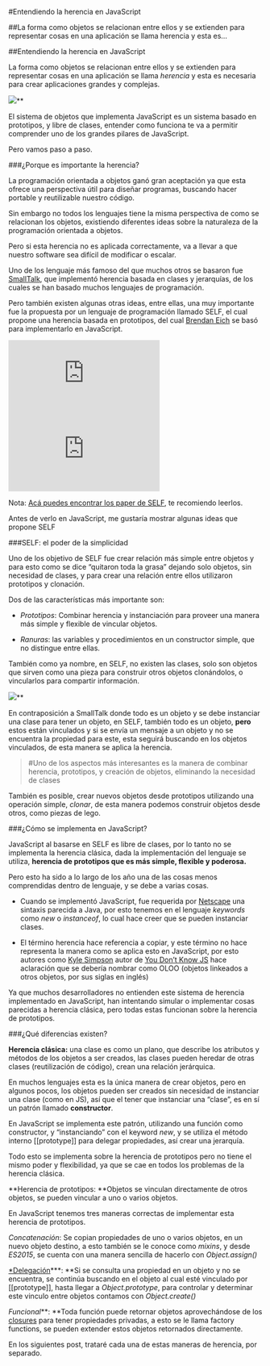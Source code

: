 
#Entendiendo la herencia en JavaScript

##La forma como objetos se relacionan entre ellos y se extienden para representar cosas en una aplicación se llama herencia y esta es…

##Entendiendo la herencia en JavaScript

La forma como objetos se relacionan entre ellos y se extienden para representar cosas en una aplicación se llama *herencia* y esta es necesaria para crear aplicaciones grandes y complejas.

![](https://medium2.global.ssl.fastly.net/max/2048/1*bztpSB9Rm_rXiVqTU5WKrA.png)**

El sistema de objetos que implementa JavaScript es un sistema basado en prototipos, y libre de clases, entender como funciona te va a permitir comprender uno de los grandes pilares de JavaScript.

Pero vamos paso a paso.

###¿Porque es importante la herencia?

La programación orientada a objetos ganó gran aceptación ya que esta ofrece una perspectiva útil para diseñar programas, buscando hacer portable y reutilizable nuestro código.

Sin embargo no todos los lenguajes tiene la misma perspectiva de como se relacionan los objetos, existiendo diferentes ideas sobre la naturaleza de la programación orientada a objetos.

Pero si esta herencia no es aplicada correctamente, va a llevar a que nuestro software sea difícil de modificar o escalar.

Uno de los lenguaje más famoso del que muchos otros se basaron fue [SmallTalk](https://es.wikipedia.org/wiki/Smalltalk), que implementó herencia basada en clases y jerarquías, de los cuales se han basado muchos lenguajes de programación.

Pero también existen algunas otras ideas, entre ellas, una muy importante fue la propuesta por un lenguaje de programación llamado SELF, el cual propone una herencia basada en prototipos, del cual [Brendan Eich](https://twitter.com/brendaneich) se basó para implementarlo en JavaScript.

<iframe src="https://medium.com/media/77ed1045cca9f82a43cc7abae68bc892" frameborder=0></iframe>

<iframe src="https://medium.com/media/ab5e267c500a846181f8016eb8db7528" frameborder=0></iframe>

Nota: [Acá puedes encontrar los paper de SELF](http://bibliography.selflanguage.org/_static/self-power.pdf), te recomiendo leerlos.

Antes de verlo en JavaScript, me gustaría mostrar algunas ideas que propone SELF

###SELF: el poder de la simplicidad

Uno de los objetivo de SELF fue crear relación más simple entre objetos y para esto como se dice “quitaron toda la grasa” dejando solo objetos, sin necesidad de clases, y para crear una relación entre ellos utilizaron prototipos y clonación.

Dos de las características más importante son:

* *Prototipos*: Combinar herencia y instanciación para proveer una manera más simple y flexible de vincular objetos.

* *Ranuras*: las variables y procedimientos en un constructor simple, que no distingue entre ellas.

También como ya nombre, en SELF, no existen las clases, solo son objetos que sirven como una pieza para construir otros objetos clonándolos, o vincularlos para compartir información.

![](https://medium2.global.ssl.fastly.net/max/2000/1*io3Hk19x39Lz7EG-HhzCqQ.png)**

En contraposición a SmallTalk donde todo es un objeto y se debe instanciar una clase para tener un objeto, en SELF, también todo es un objeto, **pero** estos están vinculados y si se envía un mensaje a un objeto y no se encuentra la propiedad para este, esta seguirá buscando en los objetos vinculados, de esta manera se aplica la herencia.
> #Uno de los aspectos más interesantes es la manera de combinar herencia, prototipos, y creación de objetos, eliminando la necesidad de clases

También es posible, crear nuevos objetos desde prototipos utilizando una operación simple, *clonar*, de esta manera podemos construir objetos desde otros, como piezas de lego.

###¿Cómo se implementa en JavaScript?

JavaScript al basarse en SELF es libre de clases, por lo tanto no se implementa la herencia clásica, dada la implementación del lenguaje se utiliza, **herencia de prototipos **que es más** simple, flexible y poderosa.**

Pero esto ha sido a lo largo de los año una de las cosas menos comprendidas dentro de lenguaje, y se debe a varias cosas.

* Cuando se implementó JavaScript, fue requerida por [Netscape](https://es.wikipedia.org/wiki/Netscape_Navigator) una sintaxis parecida a Java, por esto tenemos en el lenguaje *keywords* como *new* o *instanceof*, lo cual hace creer que se pueden instanciar clases.

* El término herencia hace referencia a copiar, y este término no hace representa la manera como se aplica esto en JavaScript, por esto autores como [Kyle Simpson](https://twitter.com/getify?lang=es) autor de [You Don’t Know JS](https://github.com/getify/You-Dont-Know-JS) hace aclaración que se debería nombrar como OLOO (objetos linkeados a otros objetos, por sus siglas en inglés)

Ya que muchos desarrolladores no entienden este sistema de herencia implementado en JavaScript, han intentando simular o implementar cosas parecidas a herencia clásica, pero todas estas funcionan sobre la herencia de prototipos.

###¿Qué diferencias existen?

**Herencia clásica:** una clase es como un plano, que describe los atributos y métodos de los objetos a ser creados, las clases pueden heredar de otras clases (reutilización de código), crean una relación jerárquica.

En muchos lenguajes esta es la única manera de crear objetos, pero en algunos pocos, los objetos pueden ser creados sin necesidad de instanciar una clase (como en JS), así que el tener que instanciar una “clase”, es en sí un patrón llamado **constructor**.

En JavaScript se implementa este patrón, utilizando una función como constructor, y “instanciando” con el keyword *new*, y se utiliza el método interno [[prototype]] para delegar propiedades, así crear una jerarquía.

Todo esto se implementa sobre la herencia de prototipos pero no tiene el mismo poder y flexibilidad, ya que se cae en todos los problemas de la herencia clásica.

**Herencia de prototipos: **Objetos se vinculan directamente de otros objetos, se pueden vincular a uno o varios objetos.

En JavaScript tenemos tres maneras correctas de implementar esta herencia de prototipos.

*Concatenación*: Se copian propiedades de uno o varios objetos, en un nuevo objeto destino, a esto también se le conoce como *mixins*, y desde *ES2015*, se cuenta con una manera sencilla de hacerlo con *Object.assign()*

[*Delegación](https://medium.com/@yeion7/entendiendo-la-delegaci%C3%B3n-en-javascript-8d99e3bc3826)***: **Si se consulta una propiedad en un objeto y no se encuentra, se continúa buscando en el objeto al cual esté vinculado por [[prototype]], hasta llegar a *Object.prototype*, para controlar y determinar este vinculo entre objetos contamos con *Object.create()*

*Funcional***: **Toda función puede retornar objetos aprovechándose de los [closures](https://medium.com/@yeion7/entendiendo-closures-en-javascript-8fb9a284964e) para tener propiedades privadas, a esto se le llama factory functions, se pueden extender estos objetos retornados directamente.

En los siguientes post, trataré cada una de estas maneras de herencia, por separado.

 

 
